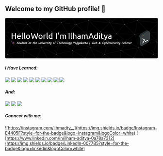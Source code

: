 ## Welcome to my GitHub profile! 👋

![Ilham Aditya](img/github-header-image.png)

##### I Have Learned:

<img src="https://img.shields.io/badge/HTML5-E34F26?style=for-the-badge&logo=html5&logoColor=white" />
<img src="https://img.shields.io/badge/CSS3-1572B6?style=for-the-badge&logo=css3&logoColor=white" />
<img src="https://img.shields.io/badge/JavaScript-323330?style=for-the-badge&logo=javascript&logoColor=F7DF1E" />
<img src="https://img.shields.io/badge/PHP-777BB4?style=for-the-badge&logo=php&logoColor=white" />
<img src="https://img.shields.io/badge/Laravel-FF2D20?style=for-the-badge&logo=laravel&logoColor=white" />
<img src="https://img.shields.io/badge/Tailwind_CSS-38B2AC?style=for-the-badge&logo=tailwind-css&logoColor=white" />
<img src="https://img.shields.io/badge/MySQL-005C84?style=for-the-badge&logo=mysql&logoColor=white" />
<img src="https://img.shields.io/badge/GIT-E44C30?style=for-the-badge&logo=git&logoColor=white" />
<img src="https://img.shields.io/badge/Laragon-0E83CD?style=for-the-badge&logo=Laragon&logoColor=white" />
<img src="https://img.shields.io/badge/Xampp-F37623?style=for-the-badge&logo=xampp&logoColor=white" />

##### And:

<img src="https://img.shields.io/badge/burpsuite-FF6633?style=for-the-badge&logo=burpsuite&logoColor=white" />
<img src="https://img.shields.io/badge/metasploit-2596CD?style=for-the-badge&logo=metasploit&logoColor=white" />
<img src="https://img.shields.io/badge/Bugcrowd-F26822?style=for-the-badge&logo=bugcrowd&logoColor=white" />

##### Connect with me:

![https://instagram.com/ilhmadty__](https://img.shields.io/badge/Instagram-E4405F?style=for-the-badge&logo=instagram&logoColor=white) ![https://www.linkedin.com/in/ilham-aditya-0a78a7312](https://img.shields.io/badge/LinkedIn-0077B5?style=for-the-badge&logo=linkedin&logoColor=white)